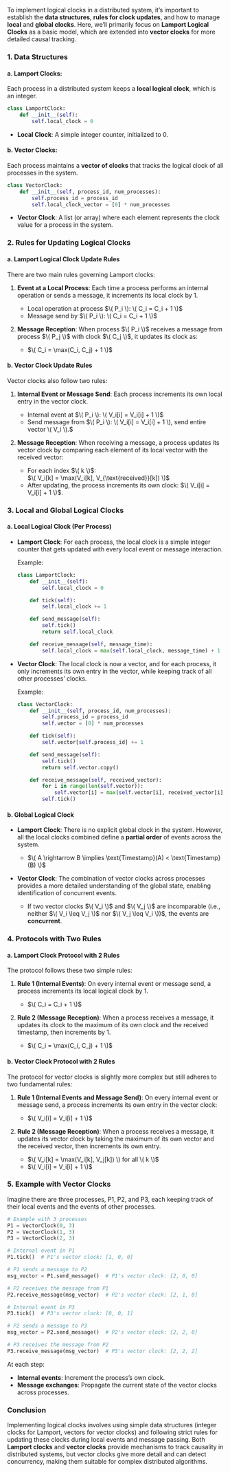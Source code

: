 To implement logical clocks in a distributed system, it’s important to establish the **data structures**, **rules for clock updates**, and how to manage **local** and **global clocks**. Here, we’ll primarily focus on **Lamport Logical Clocks** as a basic model, which are extended into **vector clocks** for more detailed causal tracking.

### 1. **Data Structures**

#### a. **Lamport Clocks**:
Each process in a distributed system keeps a **local logical clock**, which is an integer.

```python
class LamportClock:
    def __init__(self):
        self.local_clock = 0
```

- **Local Clock**: A simple integer counter, initialized to 0.
  
#### b. **Vector Clocks**:
Each process maintains a **vector of clocks** that tracks the logical clock of all processes in the system.

```python
class VectorClock:
    def __init__(self, process_id, num_processes):
        self.process_id = process_id
        self.local_clock_vector = [0] * num_processes
```

- **Vector Clock**: A list (or array) where each element represents the clock value for a process in the system.

### 2. **Rules for Updating Logical Clocks**

#### a. **Lamport Logical Clock Update Rules**

There are two main rules governing Lamport clocks:

1. **Event at a Local Process**: Each time a process performs an internal operation or sends a message, it increments its local clock by 1.
   - Local operation at process $\( P_i \): \( C_i = C_i + 1 \)$
   - Message send by $\( P_i \): \( C_i = C_i + 1 \)$
   
2. **Message Reception**: When process $\( P_i \)$ receives a message from process $\( P_j \)$ with clock $\( C_j \)$, it updates its clock as:
   - $\( C_i = \max(C_i, C_j) + 1 \)$

#### b. **Vector Clock Update Rules**

Vector clocks also follow two rules:

1. **Internal Event or Message Send**: Each process increments its own local entry in the vector clock.
   - Internal event at $\( P_i \): \( V_i[i] = V_i[i] + 1 \)$
   - Send message from $\( P_i \): \( V_i[i] = V_i[i] + 1 \), send entire vector \( V_i \).$

2. **Message Reception**: When receiving a message, a process updates its vector clock by comparing each element of its local vector with the received vector:
   - For each index $\( k \)$:  
     $\( V_i[k] = \max(V_i[k], V_{\text{received}}[k]) \)$
   - After updating, the process increments its own clock: $\( V_i[i] = V_i[i] + 1 \)$.

### 3. **Local and Global Logical Clocks**

#### a. **Local Logical Clock (Per Process)**
- **Lamport Clock**: For each process, the local clock is a simple integer counter that gets updated with every local event or message interaction.
  
  Example:
  ```python
  class LamportClock:
      def __init__(self):
          self.local_clock = 0

      def tick(self):
          self.local_clock += 1

      def send_message(self):
          self.tick()
          return self.local_clock

      def receive_message(self, message_time):
          self.local_clock = max(self.local_clock, message_time) + 1
  ```

- **Vector Clock**: The local clock is now a vector, and for each process, it only increments its own entry in the vector, while keeping track of all other processes’ clocks.

  Example:
  ```python
  class VectorClock:
      def __init__(self, process_id, num_processes):
          self.process_id = process_id
          self.vector = [0] * num_processes

      def tick(self):
          self.vector[self.process_id] += 1

      def send_message(self):
          self.tick()
          return self.vector.copy()

      def receive_message(self, received_vector):
          for i in range(len(self.vector)):
              self.vector[i] = max(self.vector[i], received_vector[i])
          self.tick()
  ```

#### b. **Global Logical Clock**
- **Lamport Clock**: There is no explicit global clock in the system. However, all the local clocks combined define a **partial order** of events across the system.
  - $\( A \rightarrow B \implies \text{Timestamp}(A) < \text{Timestamp}(B) \)$

- **Vector Clock**: The combination of vector clocks across processes provides a more detailed understanding of the global state, enabling identification of concurrent events.
  - If two vector clocks $\( V_i \)$ and $\( V_j \)$ are incomparable (i.e., neither $\( V_i \leq V_j \)$ nor $\( V_j \leq V_i \))$, the events are **concurrent**.

### 4. **Protocols with Two Rules**

#### a. **Lamport Clock Protocol with 2 Rules**
The protocol follows these two simple rules:

1. **Rule 1 (Internal Events)**: On every internal event or message send, a process increments its local logical clock by 1.
   - $\( C_i = C_i + 1 \)$

2. **Rule 2 (Message Reception)**: When a process receives a message, it updates its clock to the maximum of its own clock and the received timestamp, then increments by 1.
   - $\( C_i = \max(C_i, C_j) + 1 \)$

#### b. **Vector Clock Protocol with 2 Rules**
The protocol for vector clocks is slightly more complex but still adheres to two fundamental rules:

1. **Rule 1 (Internal Events and Message Send)**: On every internal event or message send, a process increments its own entry in the vector clock:
   - $\( V_i[i] = V_i[i] + 1 \)$

2. **Rule 2 (Message Reception)**: When a process receives a message, it updates its vector clock by taking the maximum of its own vector and the received vector, then increments its own entry.
   - $\( V_i[k] = \max(V_i[k], V_j[k]) \) for all \( k \)$
   - $\( V_i[i] = V_i[i] + 1 \)$

### 5. **Example with Vector Clocks**

Imagine there are three processes, P1, P2, and P3, each keeping track of their local events and the events of other processes.

```python
# Example with 3 processes
P1 = VectorClock(0, 3)
P2 = VectorClock(1, 3)
P3 = VectorClock(2, 3)

# Internal event in P1
P1.tick()  # P1's vector clock: [1, 0, 0]

# P1 sends a message to P2
msg_vector = P1.send_message()  # P1's vector clock: [2, 0, 0]

# P2 receives the message from P1
P2.receive_message(msg_vector)  # P2's vector clock: [2, 1, 0]

# Internal event in P3
P3.tick()  # P3's vector clock: [0, 0, 1]

# P2 sends a message to P3
msg_vector = P2.send_message()  # P2's vector clock: [2, 2, 0]

# P3 receives the message from P2
P3.receive_message(msg_vector)  # P3's vector clock: [2, 2, 2]
```

At each step:
- **Internal events**: Increment the process’s own clock.
- **Message exchanges**: Propagate the current state of the vector clocks across processes.

### Conclusion

Implementing logical clocks involves using simple data structures (integer clocks for Lamport, vectors for vector clocks) and following strict rules for updating these clocks during local events and message passing. Both **Lamport clocks** and **vector clocks** provide mechanisms to track causality in distributed systems, but vector clocks give more detail and can detect concurrency, making them suitable for complex distributed algorithms.
